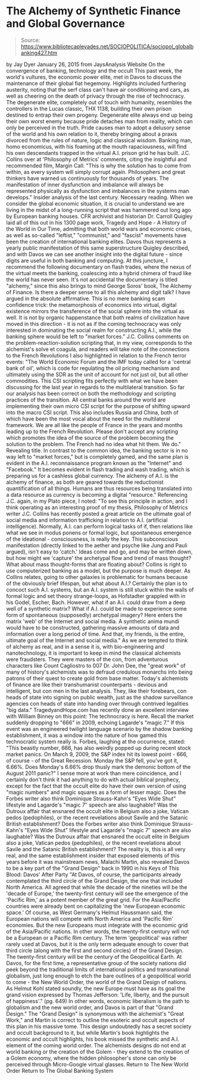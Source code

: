 # The Alchemy of Synthetic Finance and Global Governance

> Source: https://www.bibliotecapleyades.net/SOCIOPOLITICA/sociopol_globalbanking427.htm

by Jay Dyer January 26, 2015
from JaysAnalysis Website
On the convergence of banking, technology and the occult
This past week, the world's vultures, the economic power elite, met in Davos to discuss the maintenance of their global fiat hegemony.
Highlights included furthering austerity, noting that the serf class can't have air conditioning and cars, as well as cheering on the death of privacy through the rise of technocracy.
The degenerate elite, completely out of touch with humanity, resembles the controllers in the Lucas classic, THX 1138, building their own prison destined to entrap their own progeny.
Degenerate elite always end up being their own worst enemy because pride detaches man from reality, which can only be perceived in the truth.
Pride causes man to adopt a delusory sense of the world and his own relation to it, thereby bringing about a praxis divorced from the rules of nature, logic and classical wisdom.
Banking man, homo economicus, with his foaming at the mouth rapaciousness, will find his own descendants trapped in the virtual A.I. prison grid he has built.
J.C. Collins over at 'Philosophy of Metrics' comments, citing the insightful and recommended film, Margin Call:
"This is why the solution has to come from within, as every system will simply corrupt again. Philosophers and great thinkers have warned us continuously for thousands of years.
The manifestation of inner dysfunction and imbalance will always be represented physically as dysfunction and imbalances in the systems man develops."
Insider analysis of the last century.
Necessary reading.
When we consider the global economic situation, it is crucial to understand we are living in the midst of a long-running script that was hammered out long ago by European banking houses.
CFR archivist and historian Dr. Carroll Quigley laid all of this out in his 1300 page work, Tragedy and Hope - A History of the World in Our Time, admitting that both world wars and economic crises, as well as so-called "leftist," "communist," and "fascist" movements have been the creation of international banking elites.
Davos thus represents a yearly public manifestation of this same superstructure Quigley described, and with Davos we can see another insight into the digital future - since digits are useful in both banking and computing.
At this juncture, I recommend the following documentary on flash trades, where the nexus of the virtual meets the banking, coalescing into a hybrid chimera of fraud like the world has never seen.
It's not accidental the documentary is titled "alchemy," since this also brings to mind George Soros' book, The Alchemy of Finance.
Is there a deeper sense to all this alchemy and digit talk? I have argued in the absolute affirmative.
This is no mere banking scam confidence trick: the metamorphosis of economics into virtual, digital existence mirrors the transference of the social sphere into the virtual as well.
It is not by organic happenstance that both realms of civilization have moved in this direction - it is not as if the coming technocracy was only interested in dominating the social realm for constructing A.I., while the banking sphere would be left to "market forces."
J.C. Collins comments on the problem-reaction-solution scripting that, in my view, corresponds to the alchemist's solve et coagula, and readers will take note of the connections to the French Revolutions I also highlighted in relation to the French terror events:
"The World Economic Forum and the IMF today called for a 'central bank of oil', which is code for regulating the oil pricing mechanism and ultimately using the SDR as the unit of account for not just oil, but all other commodities.
This CSI scripting fits perfectly with what we have been discussing for the last year in regards to the multilateral transition. So far our analysis has been correct on both the methodology and scripting practices of the transition.
All central banks around the world are implementing their own micro CSI script for the purpose of shifting upward into the macro CSI script. This also includes Russia and China, both of which have been the most vocal about the need for the multilateral framework.
We are all like the people of France in the years and months leading up to the French Revolution. Please don't accept any scripting which promotes the idea of the source of the problem becoming the solution to the problem.
The French had no idea what hit them. We do."
Revealing title.
In contrast to the common idea, the banking sector is in no way left to "market forces," but is completely gamed, and the same plan is evident in the A.I. reconnaissance program known as the "Internet" and "Facebook."
It becomes evident in flash trading and wash trading, which is preparing us for a cashless global currency. The alchemy of A.I. is the alchemy of finance, as both are geared towards the reductionist quantification of all things.
Humans are thus resources being translated into a data resource as currency is becoming a digital "resource."
Referencing J.C. again, in my Plato piece, I noted:
"To see this principle in action, and I think operating as an interesting proof of my thesis, Philosophy of Metrics writer J.C. Collins has recently posted a great article on the ultimate goal of social media and information trafficking in relation to A.I. (artificial intelligence).
Normally, A.I. can perform logical tasks of if, then relations like what we see in modus ponens or formal logic, but spontaneous emergence of the ideational - consciousness, is really the key. This subconscious manifestation (directly linked to the aether and psyche like Jung and Pauli argued), isn't easy to 'catch.'
Ideas come and go, and may be written down, but how might we 'capture' the archetypal flow and trend of mass thought? What about mass thought-forms that are floating about? Collins is right to use computerized banking as a model, but the purpose is much deeper.
As Collins relates, going to other galaxies is problematic for humans because of the obviously brief lifespan, but what about A.I.? Certainly the plan is to concoct such A.I. systems, but an A.I. system is still stuck within the walls of formal logic and set theory strange-loops, as Hofstadter grappled with in his Godel, Escher, Bach.
However, what if an A.I. could draw from a deep well of a synthetic matrix? What if A.I. could be made to experience some form of spontaneous (supposedly) archetypal imagery?
Here enters the matrix 'web' of the Internet and social media. A synthetic anima mundi would have to be constructed, gathering massive amounts of data and information over a long period of time.
And that, my friends, is the entire, ultimate goal of the Internet and social media."
As we are tempted to think of alchemy as real, and in a sense it is, with bio-engineering and nanotechnology, it is important to keep in mind the classical alchemists were fraudsters.
They were masters of the con, from adventurous characters like Count Cagliostro to 007 Dr. John Dee, the "great work" of many of history's alchemists was to defraud credulous monarchs into being patrons of their quest to create gold from base matter.
Today's alchemists of finance are like their transhumanist counterparts - devious and intelligent, but con men in the last analysis.
They, like their forebears, con heads of state into signing on public wealth, just as the shadow surveillance agencies con heads of state into handing over through contrived legalities "big data."
TragedyandHope.com has recently done an excellent interview with William Binney on this point:
The technocracy is here.
Recall the market suddenly dropping to "666" in 2009, echoing Lagarde's "magic 7." If this event was an engineered twilight language scenario by the shadow banking establishment, it was a window into the nature of how gamed this technocratic system really is.
Forbes, laughing at the occurrence, stated:
"This beastly number, 666, has also weirdly popped up during recent stock market panics. On March 9, 2009, the S&P index hit its lowest point - 666, of course - of the Great Recession.
Monday the S&P fell, you've got it, 6.66%. Does Monday's 6.66% drop thusly mark the demonic bottom of the August 2011 panic?"
I sense more at work than mere coincidence, and I certainly don't think it had anything to do with actual biblical prophecy, except for the fact that the occult elite do have their own version of using "magic numbers" and magic squares as a form of lesser magic.
Does the Forbes writer also think Dominique Strauss-Kahn's "Eyes Wide Shut" lifestyle and Lagarde's "magic 7″ speech are also laughable? Was the Dutroux affair that ensnared the occult elite in Belgium also a joke, Vatican pedos (pedophiles), or the recent revelations about Savile and the Satanic British establishment?
Does the Forbes writer also think Dominique Strauss-Kahn's "Eyes Wide Shut" lifestyle and Lagarde's "magic 7″ speech are also laughable?
Was the Dutroux affair that ensnared the occult elite in Belgium also a joke, Vatican pedos (pedophiles), or the recent revelations about Savile and the Satanic British establishment?
The reality is, this is all very real, and the same establishment insider that exposed elements of this years before it was mainstream news, Malachi Martin, also revealed Davos to be a key part of the "Grand Design" back in 1990 in his Keys of This Blood:
Davos' After Party
"At Davos, of course, the participants already contemplated the third circle of the Grand Design, the one that included North America.
All agreed that while the decade of the nineties will be the 'decade of Europe,' the twenty-first century will see the emergence of the 'Pacific Rim,' as a potent member of the great grid. For the Asia/Pacific countries were already bent on capitalizing the 'new European economic space.'
Of course, as West Germany's Helmut Haussmann said, the European nations will compete with North America and 'Pacific Rim' economies.
But the new Europeans must integrate with the economic grid of the Asia/Pacific nations. In other words, the twenty-first century will not be a European or a Pacific Rim century.
The term 'geopolitical' was rather rarely used at Davos, but it is the only term adequate enough to cover that third circle (along with the first and second circles) of the Grand Design. The twenty-first century will be the century of the Geopolitical Earth.
At Davos, for the first time, a representative group of the society nations did peek beyond the traditional limits of international politics and transnational globalism, just long enough to etch the bare outlines of a geopolitical world to come - the New World Order, the world of the Grand Design of nations.
As Helmut Kohl stated soundly, the new Europe must have as its goal the grand vision expressed by Thomas Jefferson:
'Life, liberty, and the pursuit of happiness'."
(pg. 649)
In other words, economic liberalism is the path to globalism and the new world order, and Davos is part of that "Grand Design."
The "Grand Design" is synonymous with the alchemist's "Great Work," and Martin is correct to outline the esoteric and occult aspects of this plan in his massive tome.
This design undoubtedly has a secret society and occult background to it, but while Martin's book highlights the economic and occult highlights, his book missed the synthetic and A.I. element of the coming world order.
The alchemists designs do not end at world banking or the creation of the Golem - they extend to the creation of a Golem economy, where the hidden philosopher's stone can only be perceived through Micro-Google virtual glasses.
Return to The New World Order
Return to The Global Banking System
